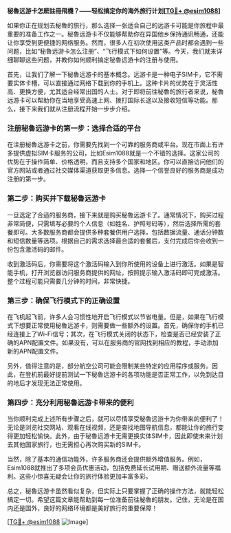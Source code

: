 **秘魯远游卡怎麽註冊飛機？——轻松搞定你的海外旅行计划[[TG💪+ @esim1088](https://t.me/s/esim1088)]**

如果你正在规划去秘魯的旅行，那么选择一张适合自己的远游卡可能是你旅程中最重要的准备工作之一。秘魯远游卡不仅能够帮助你在异国他乡保持通讯畅通，还能让你享受到更便捷的网络服务。然而，很多人在初次使用这类产品时都会遇到一些问题，比如“秘魯远游卡怎么注册”、“飞行模式下如何设置”等。今天，我们就来详细聊聊这些问题，并教你如何顺利搞定秘魯远游卡的注册与使用。

首先，让我们了解一下秘魯远游卡的基本概念。远游卡是一种电子SIM卡，它不需要实体卡槽，可以直接通过网络下载到你的手机上。这种卡片的优势在于灵活性高、更换方便，尤其适合经常出国的人士。对于即将前往秘魯的旅行者来说，秘魯远游卡可以帮助你在当地享受高速上网、拨打国际长途以及接收短信等功能。那么，接下来我们就从注册流程开始一步步介绍。

### 注册秘魯远游卡的第一步：选择合适的平台

在注册秘魯远游卡之前，你需要先找到一个可靠的服务商或平台。现在市面上有许多提供虚拟SIM卡服务的公司，比如Esim1088就是一个不错的选择。这家公司的优势在于操作简单、价格透明，而且支持多个国家和地区。你可以直接访问他们的官方网站或者通过社交媒体渠道获取更多信息。选择一个信誉良好的服务商是成功注册的第一步。

### 第二步：购买并下载秘魯远游卡

一旦选定了合适的服务商，接下来就是购买秘魯远游卡了。通常情况下，购买过程非常简便，只需填写必要的个人信息（如姓名、护照号码等），然后选择所需的套餐即可。大多数服务商都会提供多种套餐供用户选择，包括数据流量、通话分钟数和短信数量等选项。根据自己的需求选择最合适的套餐后，支付完成后你会收到一份包含激活码的邮件。

收到激活码后，你需要将这个激活码输入到你所使用的设备上进行激活。如果是智能手机，打开浏览器访问服务商提供的网址，按照提示输入激活码即可完成激活。整个过程可能只需要几分钟的时间，非常快捷。

### 第三步：确保飞行模式下的正确设置

在飞机起飞前，许多人会习惯性地开启飞行模式以节省电量。但是，如果在飞行模式下想要正常使用秘魯远游卡，则需要做一些额外的设置。首先，确保你的手机已经连接上了Wi-Fi信号；其次，在飞行模式关闭的状态下，检查是否已经安装了正确的APN配置文件。如果没有，可以在服务商的官网找到相应的教程，手动添加新的APN配置文件。

另外，值得注意的是，部分航空公司可能会限制某些特定的应用程序或服务。因此，在登机前最好提前测试一下秘魯远游卡的各项功能是否正常工作，以免到达目的地后才发现无法正常使用。

### 第四步：充分利用秘魯远游卡带来的便利

当你顺利完成上述所有步骤之后，就可以尽情享受秘魯远游卡为你带来的便利了！无论是浏览社交网站、观看在线视频，还是查找地图导航信息，都能让你的旅行变得更加轻松愉快。此外，由于秘魯远游卡无需更换实体SIM卡，因此即使未来计划去其他国家旅行，也无需担心再次购买新的SIM卡。

当然，除了基本的通信功能外，许多服务商还会提供额外增值服务。例如，Esim1088就推出了多项会员优惠活动，包括免费延长试用期、赠送额外流量等福利。这些小惊喜无疑会让你的旅行体验更加丰富多彩。

总之，秘魯远游卡虽然看似复杂，但实际上只要掌握了正确的操作方法，就能轻松搞定一切。希望这篇文章能帮助到每一位准备前往秘魯的朋友。记住，无论是在国内还是国外，良好的网络环境都是美好旅行的重要保障！

[[TG💪+ @esim1088](https://t.me/s/esim1088) ![Image](https://i.postimg.cc/4NQfJmqS/Snipaste-2025-05-13-00-14-12.png)]
